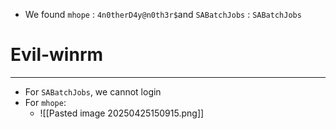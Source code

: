 - We found `mhope` : `4n0therD4y@n0th3r$`and  `SABatchJobs` : `SABatchJobs`

# Evil-winrm
---
- For `SABatchJobs`, we cannot login
- For `mhope`:
	- ![[Pasted image 20250425150915.png]]